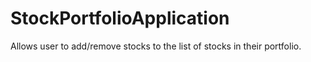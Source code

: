 # StockPortfolioApplication
Allows user to add/remove stocks to the list of stocks in their portfolio.
